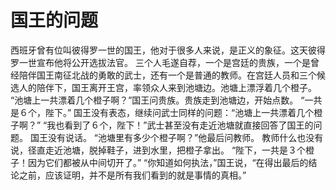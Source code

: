 # 国王的问题
西班牙曾有位叫彼得罗一世的国王，他对于很多人来说，是正义的象征。这天彼得罗一世宣布他将公开选拔法官。 
三个人毛遂自荐，一个是宫廷的贵族，一个是曾经陪伴国王南征北战的勇敢的武士，还有一个是普通的教师。在宫廷人员和三个候选人的陪伴下，国王离开王宫，率领众人来到池塘边。池塘上漂浮着几个橙子。 
“池塘上一共漂着几个橙子啊？”国王问贵族。贵族走到池塘边，开始点数。 
“一共是６个，陛下。” 
国王没有表态，继续问武士同样的问题：“池塘上一共漂着几个橙子啊？” 
“我也看到了６个，陛下！”武士甚至没有走近池塘就直接回答了国王的问题。 
国王没有说话。 
“池塘里有多少个橙子啊？”他最后问教师。 
教师什么也没有说，径直走近池塘，脱掉鞋子，进到水里，把橙子拿出。 
“陛下，一共是３个橙子！因为它们都被从中间切开了。” 
“你知道如何执法，”国王说，“在得出最后的结论之前，应该证明，并不是所有我们看到的就是事情的真相。”
  